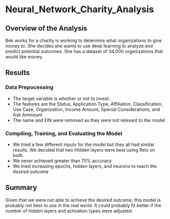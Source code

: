 # Neural_Network_Charity_Analysis
## Overview of the Analysis
Bek works for a charity is working to determine what organizations to give money to. She decides she wants to use deep learning to analyze and predict potential outcomes. She has a dataset of 34,000 organizations that would like money.
## Results
### Data Prepocessing
- The target variable is whether or not to invest.
- The features are the Status, Application Type, Affiliation, Classification, Use Case, Organization, Income Amount, Special Considerations, and Ask Ammount
- The name and EIN were removed as they were not relevant to the model
### Compiling, Training, and Evaluating the Model
- We tried a few different inputs for the model but they all had similar results. We decided that two Hidden layers were best using Relu on both.
- We never achieved greater than 75% accuracy
- We tried increasing epochs, hidden layers, and neurons to reach the desired outcome
## Summary
Given that we were not able to achieve the desired outcome, this model is probably not best to use in the real world. It could probably fit better if the number of hidden layers and activation types were adjusted.

